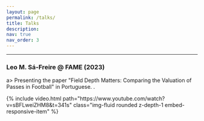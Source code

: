 ```yaml
---
layout: page
permalink: /talks/
title: Talks
description: 
nav: true
nav_order: 3
---
```


<hr>

<div class="row mt-3">
    <div class="col-12">
        <h3> Leo M. Sá-Freire @ FAME (2023)</h3> <!-- This is your video header -->
        <p>a> Presenting the paper "Field Depth Matters: Comparing the Valuation of Passes in Football" in Portuguese. </a>.</p> <!-- This is your video description -->
    </div>
    <div class="col-12 embed-responsive embed-responsive-16by9">
        {% include video.html path="https://www.youtube.com/watch?v=sBFLweiZHM8&t=341s" class="img-fluid rounded z-depth-1 embed-responsive-item" %}
    </div>
</div>